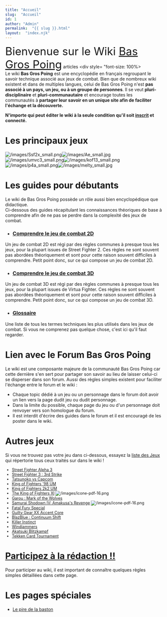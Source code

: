 ```yaml
---
title: "Accueil"
slug:  "Accueil"
id: 1
author: "Admin"
permalink:  "{{ slug }}.html"
layout:  "index.njk"
---
```


<span style="font-size: 2.5em;">Bienvenue sur le Wiki [Bas Gros
Poing](http://basgrospoing.fr/)</span> [](Special:Statistics "wikilink")
articles \<div style= "font-size: 100%\>  
Le wiki <b>Bas Gros Poing</b> est une encyclopédie en français
regroupant le savoir technique associé aux jeux de combat. Bien que de
nombreux wiki existent et dans de multiples langues, celui de Bas Gros
Poing n'est <b>pas associé à un pays, un jeu, ou à un groupe de
personnes</b>. Il se veut <b>pluri-disciplinaire</b> et
<b>pluri-communautaire</b> et encourage toutes les communautés à
<b>partager leur savoir en un unique site afin de faciliter l'échange et
la découverte.</b>  
  
<b>N'importe qui peut éditer le wiki à la seule condition qu'il soit
[inscrit](Special:Userlogin "wikilink") et connecté.</b>  
  

</div>

# Les principaux jeux

![](/images/Ssf2x_small.png "/images/Ssf2x_small.png")![](/images/Ae_small.jpg "/images/Ae_small.jpg")![](/images/umvc3_small.png "/images/umvc3_small.png")![](/images/kof13_small.png "/images/kof13_small.png")![](/images/p4a_small.png "/images/p4a_small.png")![](/images/melty_small.jpg "/images/melty_small.jpg")

# Les guides pour débutants

Le wiki de Bas Gros Poing possède un rôle aussi bien encyclopédique que
didactique.  
Ci-dessous des guides récapitulant les connaissances théoriques de base
à comprendre afin de ne pas se perdre dans la complexité des jeux de
combat.  

- <h3>

  [Comprendre le jeu de combat
  2D](Comprendre_le_jeu_de_combat_2D "wikilink")

  </h3>

Un jeu de combat 2D est régi par des règles communes à presque tous les
jeux, pour la plupart issues de Street Fighter 2. Ces règles ne sont
souvent pas abordées théoriquement et sont pour cette raison souvent
difficiles à comprendre. Petit point donc, sur ce qui compose un jeu de
combat 2D.

- <h3>

  [Comprendre le jeu de combat
  3D](Comprendre_le_jeu_de_combat_3D "wikilink")

  </h3>

Un jeu de combat 3D est régi par des règles communes à presque tous les
jeux, pour la plupart issues de Virtua Fighter. Ces règles ne sont
souvent pas abordées théoriquement et sont pour cette raison souvent
difficiles à comprendre. Petit point donc, sur ce qui compose un jeu de
combat 3D.

- <h3>

  [Glossaire](Glossaire "wikilink")

  </h3>

Une liste de tous les termes techniques les plus utilisés dans les jeux
de combat. Si vous ne comprenez pas quelque chose, c'est ici qu'il faut
regarder.

# Lien avec le Forum Bas Gros Poing

Le wiki est une composante majeure de la communauté Bas Gros Poing car
cette dernière s'en sert pour partager son savoir au lieu de laisser
celui-ci se disperser dans son forum. Aussi des règles simples existent
pour faciliter l'échange entre le forum et le wiki :

- Chaque topic dédié à un jeu ou un personnage dans le forum doit avoir
  un lien vers la page dudit jeu ou dudit personnage.
- Dans la limite du possible, chaque page du jeu ou d'un personnage doit
  renvoyer vers son homologue du forum.
- Il est interdit d'écrire des guides dans le forum et il est encouragé
  de les poster dans le wiki.

# Autres jeux

Si vous ne trouvez pas votre jeu dans ci-dessous, essayez la [liste des
Jeux](liste_des_Jeux "wikilink") qui répertorie tous ceux traités sur
dans le wiki !

<div style="font-size: 90%;">

- [Street Fighter Alpha 3](Street_Fighter_Alpha_3 "wikilink")
- [Street Fighter 3 : 3rd
  Strike](Street_Fighter_3:_3rd_Strike "wikilink")
- [Tatsunoko vs Capcom](Tatsunoko_vs_Capcom "wikilink")
- [King of Fighters '98
  UM](The_King_of_Fighters_'98:_Unlimited_Match "wikilink")
- [King of Fighters 2k2
  UM](The_King_of_Fighters_2k2:_Unlimited_Match "wikilink")
- [The King of Fighters XI](kofxi "wikilink")
  ![](/images/icone-pdf-16.png "/images/icone-pdf-16.png")
- [Garou : Mark of the Wolves](Garou_:_Mark_of_the_Wolves "wikilink")
- [Samurai Shodown IV: Amakusa's Revenge](ss4 "wikilink")
  ![](/images/icone-pdf-16.png "/images/icone-pdf-16.png")
- [Fatal Fury Special](Fatal_Fury_Special "wikilink")
- [Guilty Gear XX Accent Core](Guilty_Gear_XX_Accent_Core "wikilink")
- [BlazBlue : Continuum Shift](BlazBlue_:_Continuum_Shift "wikilink")
- [Killer Instinct](Killer_Instinct "wikilink")
- [Windjammers](Windjammers "wikilink")
- [Akatsuki Blitzkampf](Akatsuki_Blitzkampf "wikilink")
- [Tekken Card Tournament](Tekken_Card_Tournament "wikilink")

</div>

# [Participez à la rédaction !!](Comment_contribuer_? "wikilink")

Pour participer au wiki, il est important de connaître quelques règles
simples détaillées dans cette page.

# Les pages spéciales

- [Le pire de la baston](Le_pire_de_la_baston "wikilink")
